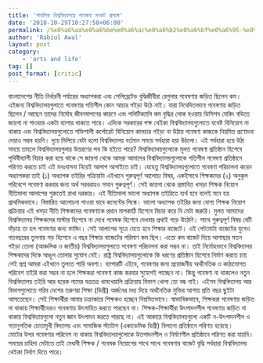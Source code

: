 ```yaml
---
title: 'পাবলিক বিশ্ববিদ্যালয়ে গবেষণা সংকট প্রসঙ্গে'
date: '2018-10-29T10:27:58+06:00'
permalink: /%e0%a6%aa%e0%a6%be%e0%a6%ac%e0%a6%b2%e0%a6%bf%e0%a6%95-%e0%a6%ac%e0%a6%bf%e0%a6%b6%e0%a7%8d%e0%a6%ac%e0%a6%ac%e0%a6%bf%e0%a6%a6%e0%a7%8d%e0%a6%af%e0%a6%be%e0%a6%b2%e0%a7%9f%e0%a7%87-%e0%a6%97%e0%a6%ac
author: 'Rabiul Awal'
layout: post
category:
    - 'arts and life'
tag: []
post_format: [critic]
---
```

বাংলাদেশের নীতি নির্ধারনী পর্যারের অধ্যাপকরা এবং সেলিব্রেটেড বুদ্ধিজীবীরা রেগুলার গবেষণায় জড়িত ছিলেন কম। এইজন্য বিশ্ববিদ্যালয়গুলাতে গবেষণার গতিশীল কোন আচার গইড়া উঠে নাই। যারা নিবেদিতভাবে গবেষণায় জড়িত ছিলেন / আছেন তাদের নির্মোহ জীবনযাপনের কারণে এবং পলিটিক্যালি কম বুদ্ধির লোক হওয়ায় ডিসিশন মেকিং বডিতে জায়গা না পাওয়ার একটা ব্যাপার থাকতে পারে। এদিকে সরকারের পক্ষ থেইকা বিশ্ববিদ্যালয়গুলোতে যথেষ্ট বিনিয়োগ না থাকায় এবং বিশ্ববিদ্যালয়গুলোতে শক্তিশালী কর্পোরেট বিনিয়োগ কালচার গইড়া না উঠায় গবেষণা কাজকে নিয়মিত প্রণোদনা দেয়াও সম্ভব হয়নি। দুয়ে মিলিয়ে যেটা হলো বিশ্ববিদ্যালয় বর্তমান সময়ে সর্বহারা হয়া উঠলো। এই সর্বহারা হয়ে উঠা সময়ে তাহলে বিশ্ববিদ্যালয়গুলার উত্তরণের পথ কি হইতে পারে? বিশ্ববিদ্যালয়গুলোকে মূলত গবেষণা প্রতিষ্ঠান হিশেবে পৃথিবীব্যাপী বিচার করা হয়ে থাকে সে জায়গা থেকে আমরা আমাদের বিশ্ববিদ্যালয়গুলোকে গতিশীল গবেষণা প্রতিষ্ঠানে পরিণত করতে চাই এই মনঃবাসনা নিয়েই আলাপ আগাইতে চাই। যেহেতু বিশ্ববিদ্যালয়গুলোতে গবেষণা পরিচালনা করেন অধ্যাপকরা তাই (১) অধ্যাপক তইরির পক্রিয়াটা এইখানে গুরুত্বপূর্ণ আলোচ্য বিষয়, একইসাথে শিক্ষকদের (২) অনুকূল পরিবেশে গবেষণা করবার জন্য অর্থ সরবরাহও সমান গুরুত্বপূর্ণ। সেই জায়গা থেকে প্রস্তাবিত খসড়া শিক্ষক নিয়োগ নীতিমালা আলাপের শুরুতেই রাখা দরকার। এই নীতিমালা ভালো অধ্যাপক তইরিতে ব্যর্থ হবে বলেই মনে হয় প্রাথমিকভাবে। বিস্তারিত আলোচনা পাওয়া যাবে কমেন্টের লিঙ্কে। ভালো অধ্যাপক তইরির জন্য যোগ্য শিক্ষক নিয়োগ প্রক্রিয়ার এই খসড়া নীতি শিক্ষকদের গবেষণাকে প্রধান মাপকাঠি হিশেবে বিচার করে নি যেটা জরুরি। মুলত আমাদের বিশ্ববিদ্যালয় শিক্ষকদের মাস্টার হিশেবে না দেখে গবেষক হিশেবে দেখবার প্রথাই গড়ে উঠেনি। সাথে গুরুত্বপূর্ণ বিষয় যেটি দাঁড়ায় তা হল গবেষণার জন্য ফান্ডিং। সেই আলাপের সূত্রে যেতে হবে শিক্ষার বাজেটে। এই পেটমোটা বাজেটের যুগেও গতবছরের তুলনায় গড় হিশেবে এ বছর শিক্ষার বাজেটের পরিমাণ কম ছিল। এতো কম বাজেট দিয়ে আগাছার মতন গইড়া তোলা (আঞ্চলিক ও জাতীয়) বিশ্ববিদ্যালয়গুলাতে গবেষণা পরিচালনা করা সম্ভব না। তাই নির্মোহভাবে বিশ্ববিদ্যালয় শিক্ষকদের দিকে আঙুল তোলার সুযোগ নেই। রাষ্ট্র বিশ্ববিদ্যালয়গুলোকে কি ধরণের প্রতিষ্ঠান হিশেবে নির্মাণ করতে চায় সেই প্রশ্ন আমরা এইখানে তুলতে পারি অবশ্য। ব্যাপারটি এইযে, গবেষণার জন্য প্রয়োজনীয় অর্থনৈতিক ও কাঠামোগত পরিবেশ তইরি করা সম্ভব না হলে শিক্ষকরা গবেষণা কাজ করবার সুযোগই পাচ্ছেন না। কিন্তু গবেষণা না থাকলেও নতুন বিশ্ববিদ্যালয় তইরি আর হরেক নামের যত্রতত্র খামখেয়ালি প্রক্রিয়ায় বিভাগ খোলা তো বন্ধ নাই। এইসব বিশ্ববিদ্যালয় আর বিভাগগুলোতে গরিব দেশের তরুণরা শিক্ষা (ডিগ্রী) অর্জনের মধ্য দিয়ে অর্থনৈতিক মুক্তির আশায় প্রতি বছর ছুইটা আসতেছেন। সেই শিক্ষার্থীরা আবার চক্রাকারে শিক্ষকও হচ্ছেন নিয়মিতভাবে। স্বাভাবিকভাবে, শিক্ষকরা গবেষণায় জড়িত না থাকায় শিক্ষার্থীদেরও গবেষণায় উৎসাহিত করতে পারছেন না। শিক্ষক-শিক্ষার্থীরা উৎপাদনশীল গবেষণায় জড়িত না থাকায় বিশ্ববিদ্যায়গুলো নতুন জ্ঞান উৎপাদন করতে পারছে না। এই আকারে বিশ্ববিদ্যালয়গুলো একটি ন-উৎপাদনশীল ও গতানুগতিক চোতামুখী বিদ্যালয় এবং সামাজিক স্ট্যাটাস (একাডেমিক ডিগ্রী) বিলানো প্রতিষ্ঠানে পরিণত হয়েছে।  
মোটের উপর গবেষণার পরিবেশ না থাকায় বিশ্ববিদ্যালয়গুলোকে উতপাদনশীল ও নির্মাণশীল প্রতিষ্ঠানে পরিণত করা যায়নি। সময়ের চাহিদা মেটাতে তাই মেধাবী শিক্ষক / গবেষক নিয়োগের সাথে সাথে গবেষণার বাজেট বৃদ্ধি সর্বহারা বিশ্ববিদ্যালয় থেইকা নির্বাণ দিতে পারে।